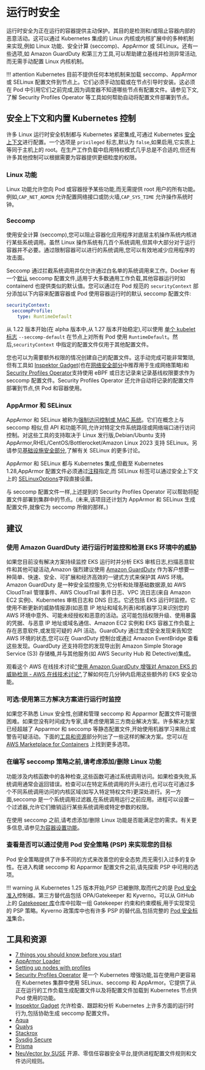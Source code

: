 # 运行时安全

运行时安全为正在运行的容器提供主动保护。其目的是检测和/或阻止容器内部的恶意活动。这可以通过 Kubernetes 集成的 Linux 内核或内核扩展中的多种机制来实现,例如 Linux 功能、安全计算 (seccomp)、AppArmor 或 SELinux。还有一些选项,如 Amazon GuardDuty 和第三方工具,可以帮助建立基线并检测异常活动,而无需手动配置 Linux 内核机制。

!!! attention
    Kubernetes 目前不提供任何本地机制来加载 seccomp、AppArmor 或 SELinux 配置文件到节点上。它们必须手动加载或在节点引导时安装。这必须在 Pod 中引用它们之前完成,因为调度器不知道哪些节点有配置文件。请参见下文,了解 Security Profiles Operator 等工具如何帮助自动将配置文件部署到节点。

## 安全上下文和内置 Kubernetes 控制

许多 Linux 运行时安全机制都与 Kubernetes 紧密集成,可通过 Kubernetes [安全上下文](https://kubernetes.io/docs/tasks/configure-pod-container/security-context/)进行配置。一个选项是 `privileged` 标志,默认为 `false`,如果启用,它实质上等同于主机上的 root。在生产工作负载中启用特权模式几乎总是不合适的,但还有许多其他控制可以根据需要为容器提供更细粒度的权限。

### Linux 功能

Linux 功能允许您向 Pod 或容器授予某些功能,而无需提供 root 用户的所有功能。例如,`CAP_NET_ADMIN` 允许配置网络接口或防火墙,`CAP_SYS_TIME` 允许操作系统时钟。

### Seccomp

使用安全计算 (seccomp),您可以阻止容器化应用程序对底层主机操作系统内核进行某些系统调用。虽然 Linux 操作系统有几百个系统调用,但其中大部分对于运行容器并不必要。通过限制容器可以进行的系统调用,您可以有效地减少应用程序的攻击面。

Seccomp 通过拦截系统调用并仅允许通过白名单的系统调用来工作。Docker 有一个[默认](https://github.com/moby/moby/blob/master/profiles/seccomp/default.json) seccomp 配置文件,适用于大多数通用工作负载,其他容器运行时如 containerd 也提供类似的默认值。您可以通过在 Pod 规范的 `securityContext` 部分添加以下内容来配置容器或 Pod 使用容器运行时的默认 seccomp 配置文件:

```yaml
securityContext:
  seccompProfile:
    type: RuntimeDefault
```

从 1.22 版本开始(在 alpha 版本中,从 1.27 版本开始稳定),可以使用 [单个 kubelet 标志](https://kubernetes.io/docs/tutorials/security/seccomp/#enable-the-use-of-runtimedefault-as-the-default-seccomp-profile-for-all-workloads) `--seccomp-default` 在节点上对所有 Pod 使用 `RuntimeDefault`。然后,`securityContext` 中指定的配置文件仅用于其他配置文件。

您也可以为需要额外权限的情况创建自己的配置文件。这手动完成可能非常繁琐,但有工具如 [Inspektor Gadget](https://github.com/inspektor-gadget/inspektor-gadget)(也在[网络安全部分](../network/)中推荐用于生成网络策略)和 [Security Profiles Operator](https://github.com/inspektor-gadget/inspektor-gadget)支持使用 eBPF 或日志记录来记录基线权限要求作为 seccomp 配置文件。Security Profiles Operator 还允许自动将记录的配置文件部署到节点,供 Pod 和容器使用。

### AppArmor 和 SELinux

AppArmor 和 SELinux 被称为[强制访问控制或 MAC 系统](https://en.wikipedia.org/wiki/Mandatory_access_control)。它们在概念上与 seccomp 相似,但 API 和功能不同,允许对特定文件系统路径或网络端口进行访问控制。对这些工具的支持取决于 Linux 发行版,Debian/Ubuntu 支持 AppArmor,RHEL/CentOS/Bottlerocket/Amazon Linux 2023 支持 SELinux。另请参见[基础设施安全部分](../hosts/#run-selinux),了解有关 SELinux 的更多讨论。

AppArmor 和 SELinux 都与 Kubernetes 集成,但截至 Kubernetes 1.28,AppArmor 配置文件必须通过[注释](https://kubernetes.io/docs/tutorials/security/apparmor/#securing-a-pod)指定,而 SELinux 标签可以通过安全上下文上的 [SELinuxOptions](https://kubernetes.io/docs/reference/generated/kubernetes-api/v1.28/#selinuxoptions-v1-core)字段直接设置。

与 seccomp 配置文件一样,上述提到的 Security Profiles Operator 可以帮助将配置文件部署到集群中的节点。(未来,该项目还计划为 AppArmor 和 SELinux 生成配置文件,就像它为 seccomp 所做的那样。)

## 建议

### 使用 Amazon GuardDuty 进行运行时监控和检测 EKS 环境中的威胁

如果您目前没有解决方案持续监控 EKS 运行时并分析 EKS 审核日志,扫描恶意软件和其他可疑活动,Amazon 强烈建议使用 [Amazon GuardDuty](https://aws.amazon.com/guardduty/) 作为客户想要一种简单、快速、安全、可扩展和经济高效的一键式方式来保护其 AWS 环境。Amazon GuardDuty 是一种安全监控服务,它分析和处理基础数据源,如 AWS CloudTrail 管理事件、AWS CloudTrail 事件日志、VPC 流日志(来自 Amazon EC2 实例)、Kubernetes 审核日志和 DNS 日志。它还包括 EKS 运行时监控。它使用不断更新的威胁情报源(如恶意 IP 地址和域名列表)和机器学习来识别您的 AWS 环境中意外、可能未经授权和恶意的活动。这可能包括权限升级、使用暴露的凭据、与恶意 IP 地址或域名通信、Amazon EC2 实例和 EKS 容器工作负载上存在恶意软件,或发现可疑的 API 活动。GuardDuty 通过生成安全发现来告知您 AWS 环境的状态,您可以在 GuardDuty 控制台或通过 Amazon EventBridge 查看这些发现。GuardDuty 还支持将您的发现导出到 Amazon Simple Storage Service (S3) 存储桶,并与其他服务(如 AWS Security Hub 和 Detective)集成。

观看这个 AWS 在线技术讨论["使用 Amazon GuardDuty 增强对 Amazon EKS 的威胁检测 - AWS 在线技术讨论"](https://www.youtube.com/watch?v=oNHGRRroJuE),了解如何在几分钟内启用这些额外的 EKS 安全功能。

### 可选:使用第三方解决方案进行运行时监控

如果您不熟悉 Linux 安全性,创建和管理 seccomp 和 Apparmor 配置文件可能很困难。如果您没有时间成为专家,请考虑使用第三方商业解决方案。许多解决方案已经超越了 Apparmor 和 seccomp 等静态配置文件,开始使用机器学习来阻止或警告可疑活动。下面的[工具和资源](#tools-and-resources)部分列出了一些这样的解决方案。您可以在 [AWS Marketplace for Containers](https://aws.amazon.com/marketplace/features/containers) 上找到更多选项。

### 在编写 seccomp 策略之前,请考虑添加/删除 Linux 功能

功能涉及内核函数中的各种检查,这些函数可通过系统调用访问。如果检查失败,系统调用通常会返回错误。检查可以在特定系统调用的开头进行,也可以在可通过多个不同系统调用访问的内核区域(如写入特定特权文件)更深处进行。另一方面,seccomp 是一个系统调用过滤器,在系统调用运行之前应用。进程可以设置一个过滤器,允许它们撤销运行某些系统调用或特定参数的权限。

在使用 seccomp 之前,请考虑添加/删除 Linux 功能是否能满足您的需求。有关更多信息,请参见[为容器设置功能](https://kubernetes.io/docs/tasks/configure-pod-container/security-context/#set-capabilities-for-a-container)。

### 查看是否可以通过使用 Pod 安全策略 (PSP) 来实现您的目标

Pod 安全策略提供了许多不同的方式来改善您的安全态势,而无需引入过多的复杂性。在进入构建 seccomp 和 Apparmor 配置文件之前,请先探索 PSP 中可用的选项。

!!! warning
    从 Kubernetes 1.25 版本开始,PSP 已被删除,取而代之的是 [Pod 安全准入](https://kubernetes.io/docs/concepts/security/pod-security-admission/)控制器。第三方替代品包括 OPA/Gatekeeper 和 Kyverno。可以从 GitHub 上的 [Gatekeeper 库](https://github.com/open-policy-agent/gatekeeper-library/tree/master/library/pod-security-policy)仓库中拉取一组 Gatekeeper 约束和约束模板,用于实现常见的 PSP 策略。Kyverno 政策库中也有许多 PSP 的替代品,包括完整的 [Pod 安全标准](https://kubernetes.io/docs/concepts/security/pod-security-standards/)集合。

## 工具和资源

- [7 things you should know before you start](https://itnext.io/seccomp-in-kubernetes-part-i-7-things-you-should-know-before-you-even-start-97502ad6b6d6)
- [AppArmor Loader](https://github.com/kubernetes/kubernetes/tree/master/test/images/apparmor-loader)
- [Setting up nodes with profiles](https://kubernetes.io/docs/tutorials/clusters/apparmor/#setting-up-nodes-with-profiles)
- [Security Profiles Operator](https://github.com/kubernetes-sigs/security-profiles-operator) 是一个 Kubernetes 增强功能,旨在使用户更容易在 Kubernetes 集群中使用 SELinux、seccomp 和 AppArmor。它提供了从正在运行的工作负载生成配置文件以及将配置文件加载到 Kubernetes 节点供 Pod 使用的功能。
- [Inspektor Gadget](https://github.com/inspektor-gadget/inspektor-gadget) 允许检查、跟踪和分析 Kubernetes 上许多方面的运行时行为,包括协助生成 seccomp 配置文件。
- [Aqua](https://www.aquasec.com/products/aqua-cloud-native-security-platform/)
- [Qualys](https://www.qualys.com/apps/container-security/)
- [Stackrox](https://www.stackrox.com/use-cases/threat-detection/)
- [Sysdig Secure](https://sysdig.com/products/kubernetes-security/)
- [Prisma](https://docs.paloaltonetworks.com/cn-series)
- [NeuVector by SUSE](https://www.suse.com/neuvector/) 开源、零信任容器安全平台,提供进程配置文件规则和文件访问规则。
